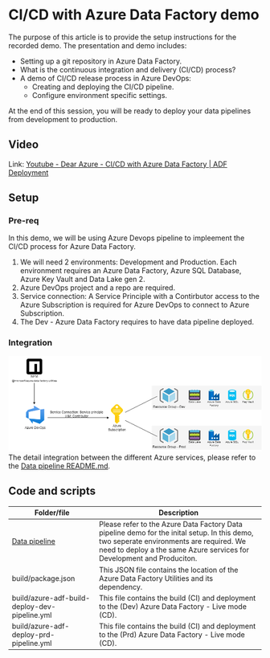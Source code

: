 # CI/CD with Azure Data Factory demo
The purpose of this article is to provide the setup instructions for the recorded demo. The presentation and demo includes: 
- Setting up a git repository in Azure Data Factory.
- What is the continuous integration and delivery (CI/CD) process?
- A demo of CI/CD release process in Azure DevOps:
     - Creating and deploying the CI/CD pipeline.
     - Configure environment specific settings.  

At the end of this session, you will be ready to deploy your data pipelines from development to production.

## Video
Link: [Youtube - Dear Azure - CI/CD with Azure Data Factory | ADF Deployment](https://www.youtube.com/watch?v=r5sxL99UrJk)

## Setup
### Pre-req
In this demo, we will be using Azure Devops pipeline to impleement the CI/CD process for Azure Data Factory.
1. We will need 2 environments: Development and Production. Each environment requires an Azure Data Factory, Azure SQL Database, Azure Key Vault and Data Lake gen 2.
1. Azure DevOps project and a repo are required.
1. Service connection: A Service Principle with a Contirbutor access to the Azure Subscription is required for Azure DevOps to connect to Azure Subscription.
1. The Dev - Azure Data Factory requires to have data pipeline deployed. 

### Integration
![Service integration](./images/ADF-cicd.png)  
The detail integration between the different Azure services, please refer to the [Data pipeline README.md](../data-pipeline/README.md).

## Code and scripts
| Folder/file | Description |
| --- | --- |
| [Data pipeline](../data-pipeline) | Please refer to the Azure Data Factory Data pipeline demo for the inital setup. In this demo, two seperate environments are required. We need to deploy a the same Azure services for Development and Produciton. |
| build/package.json | This JSON file contains the location of the Azure Data Factory Utilities and its dependency. |
| build/azure-adf-build-deploy-dev-pipeline.yml | This file contains the build (CI) and deployment to the (Dev) Azure Data Factory - Live mode (CD). |
| build/azure-adf-deploy-prd-pipeline.yml | This file contains the build (CI) and deployment to the (Prd) Azure Data Factory - Live mode (CD). |

